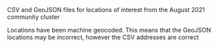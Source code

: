 CSV and GeoJSON files for locations of interest from the August 2021 community cluster

Locations have been machine geocoded. This means that the GeoJSON locations may be incorrect, however the CSV addresses are correct
